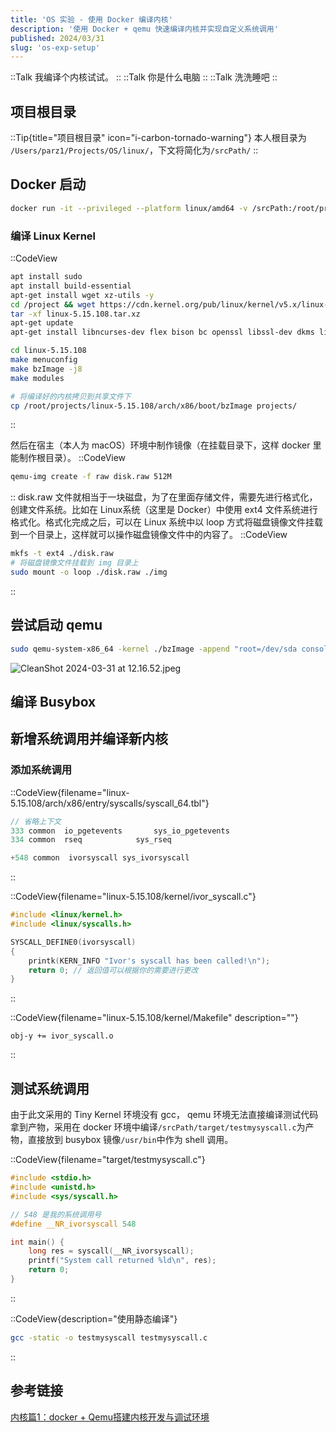 ```yaml
---
title: 'OS 实验 - 使用 Docker 编译内核'
description: '使用 Docker + qemu 快速编译内核并实现自定义系统调用'
published: 2024/03/31
slug: 'os-exp-setup'
---
```


::Talk
我编译个内核试试。
::
::Talk
你是什么电脑
::
::Talk
洗洗睡吧
::

## 项目根目录

::Tip{title="项目根目录" icon="i-carbon-tornado-warning"}
本人根目录为 `/Users/parz1/Projects/OS/linux/`，下文将简化为`/srcPath/`
::

## Docker 启动

```zsh
docker run -it --privileged --platform linux/amd64 -v /srcPath:/root/projects/ --name ubuntu-amd64 ubuntu:20.04
```

### 编译 Linux Kernel

::CodeView

```bash
apt install sudo
apt install build-essential
apt-get install wget xz-utils -y
cd /project && wget https://cdn.kernel.org/pub/linux/kernel/v5.x/linux-5.15.108.tar.xz
tar -xf linux-5.15.108.tar.xz
apt-get update
apt-get install libncurses-dev flex bison bc openssl libssl-dev dkms libelf-dev libudev-dev libpci-dev libiberty-dev autoconf gcc make gnu-standards libtool gettext

cd linux-5.15.108
make menuconfig
make bzImage -j8
make modules

# 将编译好的内核拷贝到共享文件下
cp /root/projects/linux-5.15.108/arch/x86/boot/bzImage projects/
```

::

然后在宿主（本人为 macOS）环境中制作镜像（在挂载目录下，这样 docker 里能制作根目录）。
::CodeView

```zsh
qemu-img create -f raw disk.raw 512M
```

::
disk.raw 文件就相当于一块磁盘，为了在里面存储文件，需要先进行格式化，创建文件系统。比如在 Linux系统（这里是 Docker）中使用 ext4 文件系统进行格式化。格式化完成之后，可以在 Linux 系统中以 loop 方式将磁盘镜像文件挂载到一个目录上，这样就可以操作磁盘镜像文件中的内容了。
::CodeView

```bash
mkfs -t ext4 ./disk.raw
# 将磁盘镜像文件挂载到 img 目录上
sudo mount -o loop ./disk.raw ./img
```

::

## 尝试启动 qemu

```zsh
sudo qemu-system-x86_64 -kernel ./bzImage -append "root=/dev/sda console=ttyS0" -serial stdio
```

![CleanShot 2024-03-31 at 12.16.52.jpeg](https://g.imgtg.com/uploads/7247/66090fe406119.jpeg)

## 编译 Busybox

## 新增系统调用并编译新内核

### 添加系统调用

::CodeView{filename="linux-5.15.108/arch/x86/entry/syscalls/syscall_64.tbl"}

```c
// 省略上下文
333	common	io_pgetevents		sys_io_pgetevents
334	common	rseq			sys_rseq

+548 common  ivorsyscall sys_ivorsyscall
```

::

::CodeView{filename="linux-5.15.108/kernel/ivor_syscall.c"}

```c
#include <linux/kernel.h>
#include <linux/syscalls.h>

SYSCALL_DEFINE0(ivorsyscall)
{
    printk(KERN_INFO "Ivor's syscall has been called!\n");
    return 0; // 返回值可以根据你的需要进行更改
}

```

::

::CodeView{filename="linux-5.15.108/kernel/Makefile" description=""}

```
obj-y += ivor_syscall.o
```

::

## 测试系统调用

由于此文采用的 Tiny Kernel 环境没有 gcc， qemu 环境无法直接编译测试代码拿到产物，采用在 docker 环境中编译`/srcPath/target/testmysyscall.c`为产物，直接放到 busybox 镜像`/usr/bin`中作为 shell 调用。

::CodeView{filename="target/testmysyscall.c"}

```c
#include <stdio.h>
#include <unistd.h>
#include <sys/syscall.h>

// 548 是我的系统调用号
#define __NR_ivorsyscall 548

int main() {
    long res = syscall(__NR_ivorsyscall);
    printf("System call returned %ld\n", res);
    return 0;
}
```

::

::CodeView{description="使用静态编译"}

```bash
gcc -static -o testmysyscall testmysyscall.c
```

::

## 参考链接

[内核篇1：docker + Qemu搭建内核开发与调试环境](https://www.midcheck.cn/archives/%E5%86%85%E6%A0%B8%E7%AF%871%E6%90%AD%E5%BB%BA%E5%86%85%E6%A0%B8%E5%BC%80%E5%8F%91%E4%B8%8E%E8%B0%83%E8%AF%95%E7%8E%AF%E5%A2%83)

